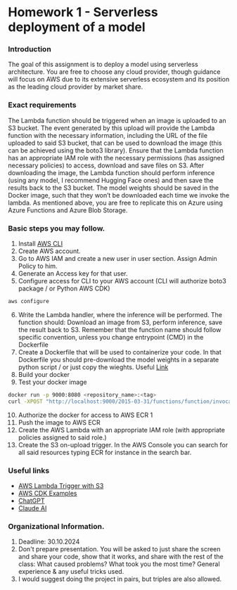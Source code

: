 # Homework 1 - Serverless deployment of a model

### Introduction
The goal of this assignment is to deploy a model using serverless architecture. You are free to choose any cloud provider, though guidance will focus on AWS due to its extensive serverless ecosystem and its position as the leading cloud provider by market share.

### Exact requirements

The Lambda function should be triggered when an image is uploaded to an S3 bucket. The event generated by this upload will provide the Lambda function with the necessary information, including the URL of the file uploaded to said S3 bucket, that can be used to download the image (this can be achieved using the boto3 library). Ensure that the Lambda function has an appropriate IAM role with the necessary permissions (has assigned necessary policies) to access, download and save files on S3. After downloading the image, the Lambda function should perform inference (using any model, I recommend Hugging Face ones) and then save the results back to the S3 bucket. The model weights should be saved in the Docker image, such that they won’t be downloaded each time we invoke the lambda. As mentioned above, you are free to replicate this on Azure using Azure Functions and Azure Blob Storage. 

### Basic steps you may follow.
1. Install [AWS CLI](https://aws.amazon.com/cli/)
2. Create AWS account.
3. Go to AWS IAM  and create a new user in user section. Assign Admin Policy to him.
4. Generate an Access key for that user.
5. Configure access for CLI to your AWS account (CLI will authorize boto3 package / or Python AWS CDK)
```bash
aws configure
```
6. Write the Lambda handler, where the inference will be performed. 
The function should: Download an image from S3, perform inference, save the result back to S3.
Remember that the function name should follow specific convention, unless you change entrypoint (CMD) in the Dockerfile
7. Create a Dockerfile that will be used to containerize your code. In that Dockerfile you should pre-download the model weights in a separate python script / or just copy the wieghts.
Useful [Link](https://aws.amazon.com/blogs/compute/deploying-machine-learning-models-with-serverless-templates/)
8. Build your docker
9. Test your docker image
```bash
docker run -p 9000:8080 <repository_name>:<tag>
curl -XPOST "http://localhost:9000/2015-03-31/functions/function/invocations" -d '{}'
```
10. Authorize the docker for access to AWS ECR 1
11. Push the image to AWS ECR
12. Create the AWS Lambda with an appropriate IAM role (with appropriate policies assigned to said role.)
13. Create the S3 on-upload trigger.
In the AWS Console you can search for all said resources typing ECR for instance in the search bar.

### Useful links
- [AWS Lambda Trigger with S3](https://docs.aws.amazon.com/lambda/latest/dg/with-s3-example.html)
- [AWS CDK Examples](https://github.com/aws-samples/aws-cdk-examples/tree/main/python/lambda-s3-trigger)
- [ChatGPT](https://chatgpt.com)
- [Claude AI](https://claude.ai)


### Organizational Information.
1. Deadline: 30.10.2024
2. Don't prepare presentation. You will be asked to just share the screen and share your code, show that it works, and share with the rest of the class:
What caused problems? What took you the most time? General experience & any useful tricks used. 
3. I would suggest doing the project in pairs, but triples are also allowed. 



